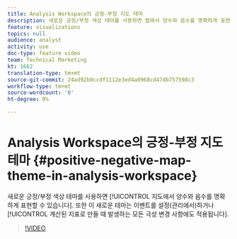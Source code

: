 ```yaml
---
title: Analysis Workspace의 긍정-부정 지도 테마
description: 새로운 긍정/부정 색상 테마를 사용하면 맵에서 양수와 음수를 명확하게 표현할 수 있습니다. 또한 이 새로운 테마는 이벤트를 설정(관리에서)하거나 계산된 지표로 만들 때 수행하는 극성 변경 사항도 준수합니다.
feature: visualizations
topics: null
audience: analyst
activity: use
doc-type: feature video
team: Technical Marketing
kt: 1662
translation-type: tm+mt
source-git-commit: 24ad92b0ccdf1112e3ed4a0968cd47db757598c3
workflow-type: tm+mt
source-wordcount: '0'
ht-degree: 0%

---
```



# Analysis Workspace의 긍정-부정 지도 테마 {#positive-negative-map-theme-in-analysis-workspace}

새로운 긍정/부정 색상 테마를 사용하면 [!UICONTROL 지도에서 양수와 음수를 명확하게 표현할 수 있습니다]. 또한 이 새로운 테마는 이벤트를 설정(관리에서)하거나 [!UICONTROL 계산된 지표로 만들 때 발생하는 모든 극성 변경 사항에도 적용됩니다].

>[!VIDEO](https://video.tv.adobe.com/v/23127/?quality=12)
